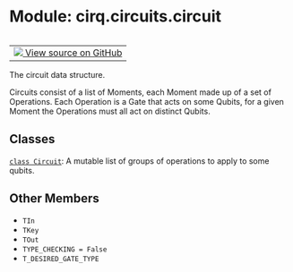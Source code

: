 <div itemscope itemtype="http://developers.google.com/ReferenceObject">
<meta itemprop="name" content="cirq.circuits.circuit" />
<meta itemprop="path" content="Stable" />
<meta itemprop="property" content="TIn"/>
<meta itemprop="property" content="TKey"/>
<meta itemprop="property" content="TOut"/>
<meta itemprop="property" content="TYPE_CHECKING"/>
<meta itemprop="property" content="T_DESIRED_GATE_TYPE"/>
</div>

# Module: cirq.circuits.circuit

<!-- Insert buttons and diff -->

<table class="tfo-notebook-buttons tfo-api" align="left">

<td>
  <a target="_blank" href="https://github.com/quantumlib/cirq/tree/master/cirq/circuits/circuit.py">
    <img src="https://www.tensorflow.org/images/GitHub-Mark-32px.png" />
    View source on GitHub
  </a>
</td>
</table>



The circuit data structure.


Circuits consist of a list of Moments, each Moment made up of a set of
Operations. Each Operation is a Gate that acts on some Qubits, for a given
Moment the Operations must all act on distinct Qubits.

## Classes

[`class Circuit`](../../cirq/circuits/Circuit.md): A mutable list of groups of operations to apply to some qubits.

## Other Members

* `TIn` <a id="TIn"></a>
* `TKey` <a id="TKey"></a>
* `TOut` <a id="TOut"></a>
* `TYPE_CHECKING = False` <a id="TYPE_CHECKING"></a>
* `T_DESIRED_GATE_TYPE` <a id="T_DESIRED_GATE_TYPE"></a>
